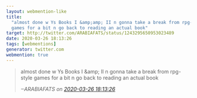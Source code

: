 ```yaml
---
layout: webmention-like
title:
  "almost done w Ys Books I &amp;amp; II n gonna take a break from rpg-style
  games for a bit n go back to reading an actual book"
target: http://twitter.com/ARABIAFATS/status/1243295650953023489
date: 2020-03-26 18:13:26
tags: [webmentions]
generator: twitter.com
webmention: true
---
```


<blockquote class="external-citation">
  <p>
    almost done w Ys Books I &amp;amp; II n gonna take a break from rpg-style games for a bit n go back to reading an actual book
  </p>
  <cite>‒<span class="p-author p-name">ARABIAFATS</span>
    on
    <a href="http://twitter.com/ARABIAFATS/status/1243295650953023489" rel="external nofollow" target="_blank">2020-03-26 18:13:26</a>
  </cite>
</blockquote>
